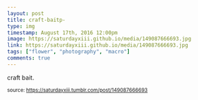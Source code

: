```yaml
---
layout: post
title: craft-baitp-
type: img
timestamp: August 17th, 2016 12:00pm
image: https://saturdayxiii.github.io/media/149087666693.jpg
link: https://saturdayxiii.github.io/media/149087666693.jpg
tags: ["flower", "photography", "macro"]
comments: true
---
```


craft bait.
 
  
<small>source: https://saturdayxiii.tumblr.com/post/149087666693</small>